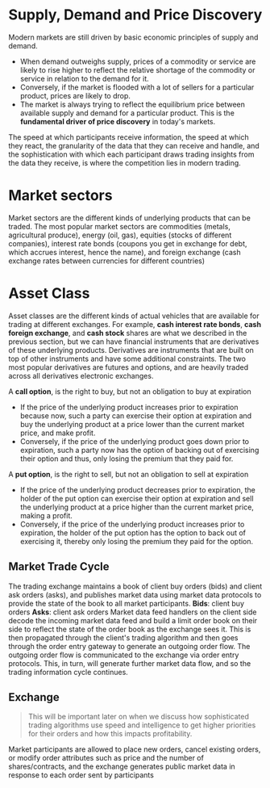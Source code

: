 # Supply, Demand and Price Discovery
Modern markets are still driven by basic economic principles of supply and demand. 
- When demand outweighs supply, prices of a commodity or service are likely to rise higher to reflect the relative shortage of the commodity or service in relation to the demand for it. 
- Conversely, if the market is flooded with a lot of sellers for a particular product, prices are likely to drop. 
- The market is always trying to reflect the equilibrium price between available supply and demand for a particular product. 
This is the **fundamental driver of price discovery** in today's markets.

The speed at which participants receive information, the speed at which they react, the granularity of the data that they can receive and handle, and the sophistication with which each participant draws trading insights from the data they receive, is where the competition lies in modern trading.

# Market sectors
Market sectors are the different kinds of underlying products that can be traded. The most popular market sectors are commodities (metals, agricultural produce), energy (oil, gas), equities (stocks of different companies), interest rate bonds (coupons you get in exchange for debt, which accrues interest, hence the name), and foreign exchange (cash exchange rates between currencies for different countries)

# Asset Class
Asset classes are the different kinds of actual vehicles that are available for trading at different exchanges. For example, **cash interest rate bonds**, **cash foreign exchange**, and **cash stock** shares are what we described in the previous section, but we can have financial instruments that are derivatives of these underlying products. Derivatives are instruments that are built on top of other instruments and have some additional constraints. The two most popular derivatives are futures and options, and are heavily traded across all derivatives electronic exchanges.

A **call option**, is the right to buy, but not an obligation to buy at expiration
- If the price of the underlying product increases prior to expiration because now, such a party can exercise their option at expiration and buy the underlying product at a price lower than the current market price, and make profit.
- Conversely, if the price of the underlying product goes down prior to expiration, such a party now has the option of backing out of exercising their option and thus, only losing the premium that they paid for.

A **put option**, is the right to sell, but not an obligation to sell at expiration
- If the price of the underlying product decreases prior to expiration, the holder of the put option can exercise their option at expiration and sell the underlying product at a price higher than the current market price, making a profit.
- Conversely, if the price of the underlying product increases prior to expiration, the holder of the put option has the option to back out of exercising it, thereby only losing the premium they paid for the option.

## Market Trade Cycle
The trading exchange maintains a book of client buy orders (bids) and client ask orders (asks), and publishes market data using market data protocols to provide the state of the book to all market participants. 
**Bids**: client buy orders 
**Asks**: client ask orders
Market data feed handlers on the client side decode the incoming market data feed and build a limit order book on their side to reflect the state of the order book as the exchange sees it. This is then propagated through the client's trading algorithm and then goes through the order entry gateway to generate an outgoing order flow. The outgoing order flow is communicated to the exchange via order entry protocols. This, in turn, will generate further market data flow, and so the trading information cycle continues.

## Exchange 


> This will be important later on when we discuss how sophisticated trading algorithms use speed and intelligence to get higher priorities for their orders and how this impacts profitability.

Market participants are allowed to place new orders, cancel existing orders, or modify order attributes such as price and the number of shares/contracts, and the exchange generates public market data in response to each order sent by participants